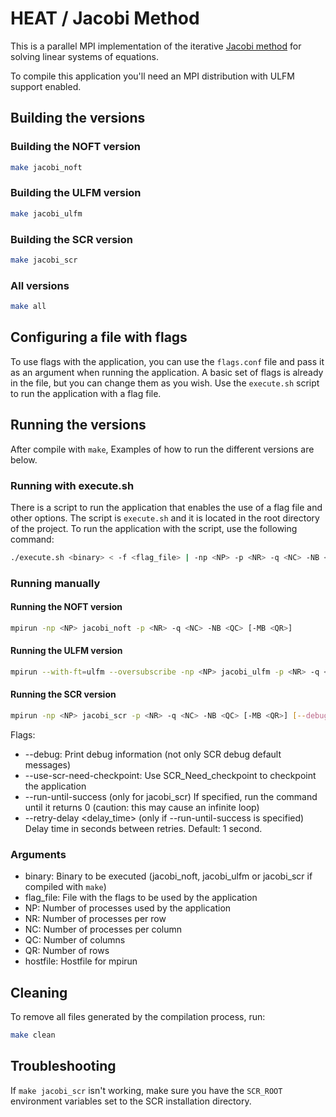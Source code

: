 # HEAT / Jacobi Method

This is a parallel MPI implementation of the iterative [Jacobi method](https://en.wikipedia.org/wiki/Jacobi_method) for solving linear systems of equations.

To compile this application you'll need an MPI distribution with ULFM support enabled.

## Building the versions

### Building the NOFT version

```sh
make jacobi_noft
```

### Building the ULFM version

```sh
make jacobi_ulfm
```

### Building the SCR version

```sh
make jacobi_scr
```

### All versions

```sh
make all
```

## Configuring a file with flags

To use flags with the application, you can use the `flags.conf` file and pass it as an argument when running the application. A basic set of flags is already in the file, but you can change them as you wish.
Use the `execute.sh` script to run the application with a flag file.

## Running the versions

After compile with `make`, Examples of how to run the different versions are below.

### Running with execute.sh
There is a script to run the application that enables the use of a flag file and other options. The script is `execute.sh` and it is located in the root directory of the project. To run the application with the script, use the following command:

```sh
./execute.sh <binary> < -f <flag_file> | -np <NP> -p <NR> -q <NC> -NB <QC> [-MB <QR>] [--hostfile=<hostfile>] [--debug] [--use-scr-need-checkpoint] [--run-until-success] [--retry-delay <delay_time>] >
```

### Running manually

#### Running the NOFT version

```sh
mpirun -np <NP> jacobi_noft -p <NR> -q <NC> -NB <QC> [-MB <QR>]
```

#### Running the ULFM version

```sh
mpirun --with-ft=ulfm --oversubscribe -np <NP> jacobi_ulfm -p <NR> -q <NC> -NB <QC> [-MB <QR>]
```

#### Running the SCR version

```sh
mpirun -np <NP> jacobi_scr -p <NR> -q <NC> -NB <QC> [-MB <QR>] [--debug] [--use-scr-need-checkpoint]
```

Flags:

- --debug: Print debug information (not only SCR debug default messages)
- --use-scr-need-checkpoint: Use SCR_Need_checkpoint to checkpoint the application
- --run-until-success (only for jacobi_scr) If specified, run the command until it returns 0  (caution: this may cause an infinite loop)
- --retry-delay <delay_time> (only if --run-until-success is specified) Delay time in seconds between retries. Default: 1 second.

### Arguments

- binary: Binary to be executed (jacobi_noft, jacobi_ulfm or jacobi_scr if compiled with `make`)
- flag_file: File with the flags to be used by the application
- NP: Number of processes used by the application
- NR: Number of processes per row
- NC: Number of processes per column
- QC: Number of columns
- QR: Number of rows
- hostfile: Hostfile for mpirun

## Cleaning

To remove all files generated by the compilation process, run:

```sh
make clean
```

## Troubleshooting

If `make jacobi_scr` isn't working, make sure you have the `SCR_ROOT` environment variables set to the SCR installation directory.
